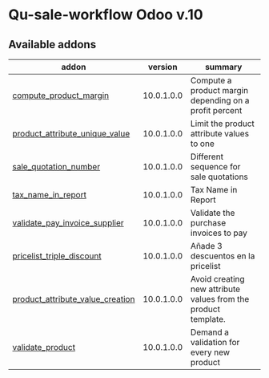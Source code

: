#
Qu-sale-workflow Odoo v.10
==========================

[//]: # (addons)

Available addons
----------------
addon | version | summary
--- | --- | ---
[compute_product_margin](compute_product_margin/) | 10.0.1.0.0 | Compute a product margin depending on a profit percent
[product_attribute_unique_value](product_attribute_unique_value/) | 10.0.1.0.0 | Limit the product attribute values to one
[sale_quotation_number](sale_quotation_number/) | 10.0.1.0.0 | Different sequence for sale quotations
[tax_name_in_report](tax_name_in_report/) | 10.0.1.0.0 | Tax Name in Report
[validate_pay_invoice_supplier](validate_pay_invoice_supplier/) | 10.0.1.0.0 | Validate the purchase invoices to pay
[pricelist_triple_discount](pricelist_triple_discount/) | 10.0.1.0.0 | Añade 3 descuentos en la pricelist
[product_attribute_value_creation](product_attribute_value_creation/) | 10.0.1.0.0 | Avoid creating new attribute values from the product template.
[validate_product](validate_product/) | 10.0.1.0.0 | Demand a validation for every new product

[//]: # (end addons)